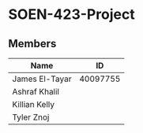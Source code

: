 # SOEN-423-Project

## Members

| Name           	| ID       	|
|----------------	|----------	|
| James El-Tayar 	| 40097755 	|
| Ashraf Khalil  	|          	|
| Killian Kelly   |          	|
| Tyler Znoj      |          	|





